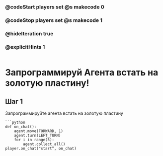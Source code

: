 ### @codeStart players set @s makecode 0
### @codeStop players set @s makecode 1


### @hideIteration true 
### @explicitHints 1

```python
```
# Запрограммируй Агента встать на золотую пластину!

## Шаг 1
Запрограммируйте агента встать на золотую пластину

```ghost
```python
def on_chat():
    agent.move(FORWARD, 1)
    agent.turn(LEFT_TURN)
    for i in range(5):
        agent.collect_all()
player.on_chat("start", on_chat)
```
